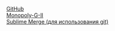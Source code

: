 [GitHub](https://github.com)  
[Monopoly-G-II](https://github.com/AlexeyPerestoronin/Monopoly-G-II)  
[Sublime Merge (для использования git)](https://www.sublimemerge.com/download)  